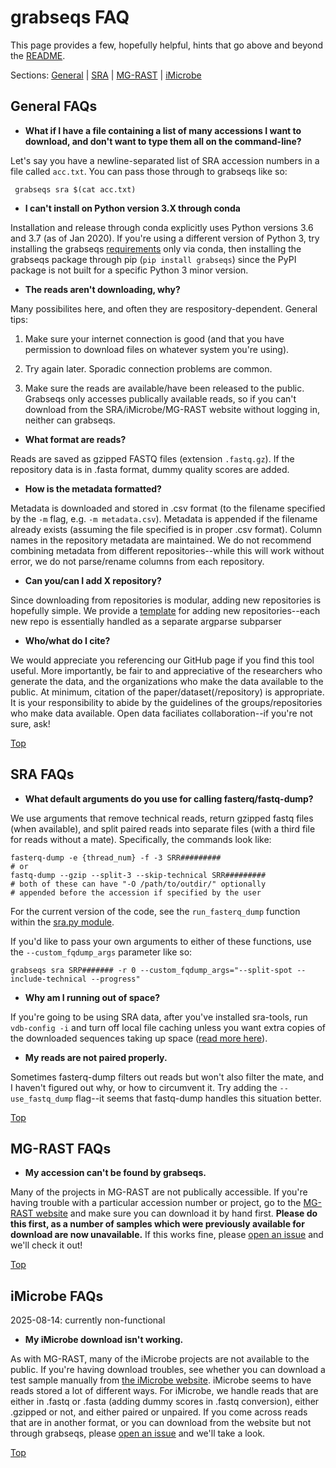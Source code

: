 # grabseqs FAQ

This page provides a few, hopefully helpful, hints that go above and beyond the [README](https://github.com/louiejtaylor/grabseqs/blob/master/README.md).

Sections: [General](#general-faqs) | [SRA](#sra-faqs) | [MG-RAST](#mg-rast-faqs) | [iMicrobe](#imicrobe-faqs)

## General FAQs

 - **What if I have a file containing a list of many accessions I want to download, and don't want to type them all on the command-line?**

Let's say you have a newline-separated list of SRA accession numbers in a file called `acc.txt`. You can pass those through to grabseqs like so:
 
     grabseqs sra $(cat acc.txt)

 - **I can't install on Python version 3.X through conda**

Installation and release through conda explicitly uses Python versions 3.6 and 3.7 (as of Jan 2020). If you're using a different version of Python 3, try installing the grabseqs [requirements](https://github.com/louiejtaylor/grabseqs/blob/master/environment.yml) only via conda, then installing the grabseqs package through pip (`pip install grabseqs`) since the PyPI package is not built for a specific Python 3 minor version.

 - **The reads aren't downloading, why?**

Many possibilites here, and often they are respository-dependent. General tips: 

1) Make sure your internet connection is good (and that you have permission to download files on whatever system you're using). 

2) Try again later. Sporadic connection problems are common. 

3) Make sure the reads are available/have been released to the public. Grabseqs only accesses publically available reads, so if you can't download from the SRA/iMicrobe/MG-RAST website without logging in, neither can grabseqs.

 - **What format are reads?**

Reads are saved as gzipped FASTQ files (extension `.fastq.gz`). If the repository data is in .fasta format, dummy quality scores are added.

 - **How is the metadata formatted?**

Metadata is downloaded and stored in .csv format (to the filename specified by the `-m` flag, e.g. `-m metadata.csv`). Metadata is appended if the filename already exists (assuming the file specified is in proper .csv format). Column names in the repository metadata are maintained. We do not recommend combining metadata from different repositories--while this will work without error, we do not parse/rename columns from each repository.

 - **Can you/can I add X repository?**

Since downloading from repositories is modular, adding new repositories is hopefully simple. We provide a [template](https://github.com/louiejtaylor/grabseqs/blob/master/template.py) for adding new repositories--each new repo is essentially handled as a separate argparse subparser

 - **Who/what do I cite?**

We would appreciate you referencing our GitHub page if you find this tool useful. More importantly, be fair to and appreciative of the researchers who generate the data, and the organizations who make the data available to the public. At minimum, citation of the paper/dataset(/repository) is appropriate. It is your responsibility to abide by the guidelines of the groups/repositories who make data available. Open data faciliates collaboration--if you're not sure, ask!

[Top](#grabseqs-faq)

## SRA FAQs

 - **What default arguments do you use for calling fasterq/fastq-dump?**

We use arguments that remove technical reads, return gzipped fastq files (when available), and split paired reads into separate files (with a third file for reads without a mate). Specifically, the commands look like:

    fasterq-dump -e {thread_num} -f -3 SRR#########
    # or
    fastq-dump --gzip --split-3 --skip-technical SRR#########
    # both of these can have "-O /path/to/outdir/" optionally 
    # appended before the accession if specified by the user

For the current version of the code, see the `run_fasterq_dump` function within the [sra.py module](https://github.com/louiejtaylor/grabseqs/blob/master/grabseqslib/sra.py).

If you'd like to pass your own arguments to either of these functions, use the `--custom_fqdump_args` parameter like so:

    grabseqs sra SRP####### -r 0 --custom_fqdump_args="--split-spot --include-technical --progress"

 - **Why am I running out of space?**
 
 If you're going to be using SRA data, after you've installed sra-tools, run `vdb-config -i` and turn off local file caching unless you want extra copies of the downloaded sequences taking up space ([read more here](https://github.com/ncbi/sra-tools/wiki/Toolkit-Configuration)).

 - **My reads are not paired properly.**

Sometimes fasterq-dump filters out reads but won't also filter the mate, and I haven't figured out why, or how to circumvent it. Try adding the `--use_fastq_dump` flag--it seems that fastq-dump handles this situation better.

[Top](#grabseqs-faq)

## MG-RAST FAQs

 - **My accession can't be found by grabseqs.**

Many of the projects in MG-RAST are not publically accessible. If you're having trouble with a particular accession number or project, go to the [MG-RAST website](http://www.mg-rast.org/) and make sure you can download it by hand first. **Please do this first, as a number of samples which were previously available for download are now unavailable.** If this works fine, please [open an issue](https://github.com/louiejtaylor/grabseqs/issues) and we'll check it out!

[Top](#grabseqs-faq)

## iMicrobe FAQs

2025-08-14: currently non-functional

 - **My iMicrobe download isn't working.**

As with MG-RAST, many of the iMicrobe projects are not available to the public. If you're having download troubles, see whether you can download a test sample manually from [the iMicrobe website](https://www.imicrobe.us/). iMicrobe seems to have reads stored a lot of different ways. For iMicrobe, we handle reads that are either in .fastq or .fasta (adding dummy scores in .fastq conversion), either .gzipped or not, and either paired or unpaired. If you come across reads that are in another format, or you can download from the website but not through grabseqs, please [open an issue](https://github.com/louiejtaylor/grabseqs/issues) and we'll take a look.

[Top](#grabseqs-faq)
